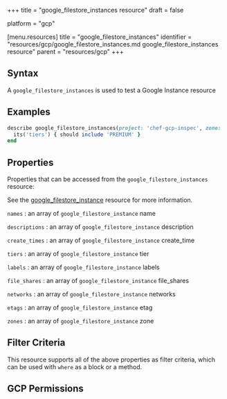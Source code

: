 +++
title = "google_filestore_instances resource"
draft = false

platform = "gcp"

[menu.resources]
    title = "google_filestore_instances"
    identifier = "resources/gcp/google_filestore_instances.md google_filestore_instances resource"
    parent = "resources/gcp"
+++

## Syntax

A `google_filestore_instances` is used to test a Google Instance resource

## Examples

```ruby
describe google_filestore_instances(project: 'chef-gcp-inspec', zone: 'us-central1-b') do
  its('tiers') { should include 'PREMIUM' }
end
```

## Properties

Properties that can be accessed from the `google_filestore_instances` resource:

See the [google_filestore_instance](/resources/google_filestore_instance/#properties) resource for more information.

`names`
: an array of `google_filestore_instance` name

`descriptions`
: an array of `google_filestore_instance` description

`create_times`
: an array of `google_filestore_instance` create_time

`tiers`
: an array of `google_filestore_instance` tier

`labels`
: an array of `google_filestore_instance` labels

`file_shares`
: an array of `google_filestore_instance` file_shares

`networks`
: an array of `google_filestore_instance` networks

`etags`
: an array of `google_filestore_instance` etag

`zones`
: an array of `google_filestore_instance` zone

## Filter Criteria

This resource supports all of the above properties as filter criteria, which can be used
with `where` as a block or a method.

## GCP Permissions
